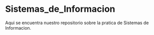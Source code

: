 # Sistemas_de_Informacion

Aqui se encuentra nuestro repositorio sobre la pratica de Sistemas de Informacion.
